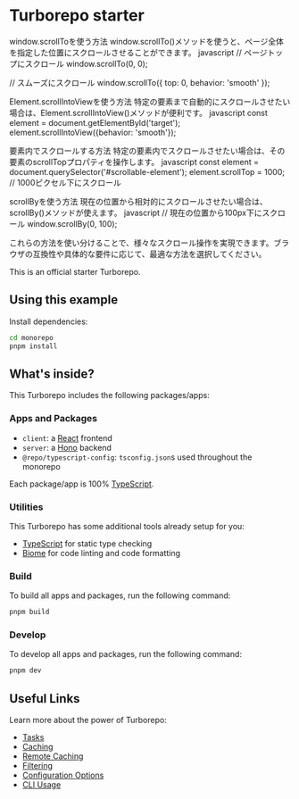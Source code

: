 # Turborepo starter

window.scrollToを使う方法
window.scrollTo()メソッドを使うと、ページ全体を指定した位置にスクロールさせることができます。
javascript
// ページトップにスクロール
window.scrollTo(0, 0);

// スムーズにスクロール
window.scrollTo({
  top: 0,
  behavior: 'smooth'
});

Element.scrollIntoViewを使う方法
特定の要素まで自動的にスクロールさせたい場合は、Element.scrollIntoView()メソッドが便利です。
javascript
const element = document.getElementById('target');
element.scrollIntoView({behavior: 'smooth'});

要素内でスクロールする方法
特定の要素内でスクロールさせたい場合は、その要素のscrollTopプロパティを操作します。
javascript
const element = document.querySelector('#scrollable-element');
element.scrollTop = 1000; // 1000ピクセル下にスクロール

scrollByを使う方法
現在の位置から相対的にスクロールさせたい場合は、scrollBy()メソッドが使えます。
javascript
// 現在の位置から100px下にスクロール
window.scrollBy(0, 100);

これらの方法を使い分けることで、様々なスクロール操作を実現できます。ブラウザの互換性や具体的な要件に応じて、最適な方法を選択してください。

This is an official starter Turborepo.

## Using this example

Install dependencies:

```sh
cd monorepo
pnpm install
```

## What's inside?

This Turborepo includes the following packages/apps:

### Apps and Packages

- `client`: a [React](https://vitejs.dev/) frontend
- `server`: a [Hono](https://hono.dev/) backend
- `@repo/typescript-config`: `tsconfig.json`s used throughout the monorepo

Each package/app is 100% [TypeScript](https://www.typescriptlang.org/).

### Utilities

This Turborepo has some additional tools already setup for you:

- [TypeScript](https://www.typescriptlang.org/) for static type checking
- [Biome](https://biomejs.dev/ja/) for code linting and code formatting

### Build

To build all apps and packages, run the following command:

```sh
pnpm build
```

### Develop

To develop all apps and packages, run the following command:

```sh
pnpm dev
```

## Useful Links

Learn more about the power of Turborepo:

- [Tasks](https://turbo.build/repo/docs/core-concepts/monorepos/running-tasks)
- [Caching](https://turbo.build/repo/docs/core-concepts/caching)
- [Remote Caching](https://turbo.build/repo/docs/core-concepts/remote-caching)
- [Filtering](https://turbo.build/repo/docs/core-concepts/monorepos/filtering)
- [Configuration Options](https://turbo.build/repo/docs/reference/configuration)
- [CLI Usage](https://turbo.build/repo/docs/reference/command-line-reference)
